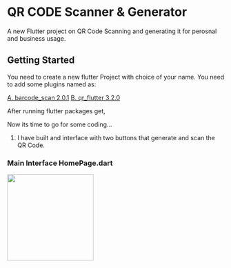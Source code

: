 # QR CODE Scanner & Generator

A new Flutter project on QR Code Scanning and generating it for perosnal and business usage.

## Getting Started

You need to create a new flutter Project with choice of your name.
You need to add some plugins named as:

<a class="github-button" href="https://pub.dev/packages/barcode_scan">A. barcode_scan 2.0.1</a>
<a class="github-button" href="https://pub.dev/packages/qr_flutter">B. qr_flutter 3.2.0</a>

After running flutter packages get,

Now its time to go for some coding...

1. I have built and interface with two buttons that generate and scan the QR Code.

<h3>Main Interface HomePage.dart</h3> 
<img src="https://github.com/neon97/Textfield-with-Dropdown-in-Flutter-Combo-Box-in-FLutter/blob/master/Screenshots/combo%20box.jpg?raw=true"  width="200" >
</img>
